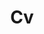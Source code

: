 ---
layout: cv
permalink: /cv/
title: Cv
nav: true
nav_order: 5
cv_pdf: Ivan Ledesma Resume.pdf
description: This is a description of the page. You can modify it in 'pages/_cv.md'. You can also change or remove the top pdf download button.
---